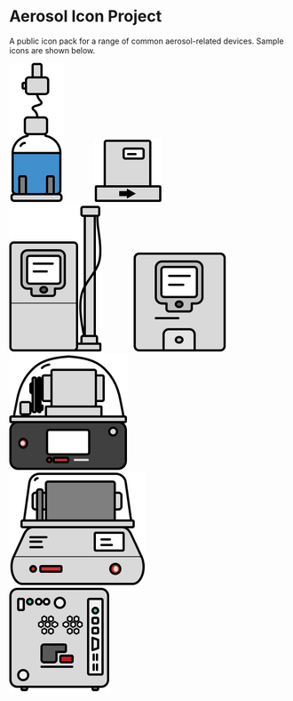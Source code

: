 # Aerosol Icon Project
 
A public icon pack for a range of common aerosol-related devices. Sample icons are shown below.

<img src="svg/nebulizer.svg" style="padding-right:50px;">
<img src="svg/mfc.svg" style="padding-right:50px;">
<img src="svg/dma.svg" style="padding-right:50px;">
<img src="svg/cpc.svg" style="padding-right:50px;">
<img src="svg/cpma.svg" style="padding-right:50px;">
<img src="svg/aac.svg" style="padding-right:50px;">
<img src="svg/sp2xr.svg" style="padding-right:50px;">

